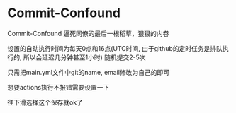 # Commit-Confound
Commit-Confound 逼死同僚的最后一根稻草，狠狠的内卷

设置的自动执行时间为每天0点和16点(UTC时间, 由于github的定时任务是排队执行的, 所以会延迟几分钟甚至1小时) 随机提交2-5次

只需把main.yml文件中git的name, email修改为自己的即可

想要actions执行不报错需要设置一下



往下滑选择这个保存就ok了

